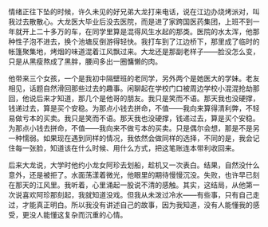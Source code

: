 情绪正往下坠的时候，许久未见的好兄弟大龙打来电话，说在江边办烧烤派对，叫我过去散散心。大龙医大毕业后没去医院，而是进了家跨国医药集团，上班不到一年就开上二十多万的车，在同学里算是混得风生水起的那类。医院的水太浑，他那种性子泡不进去，换个池塘反倒游得轻快。我打车到了江边桥下，那里成了临时的帐篷聚集地，烤烟的味道混着江风飘过来。大龙还是那副老样子——脸没怎么变，只是从黑瘦熬成了黑胖，腰间多出一圈慵懒的肉。

他带来三个女孩，一个是我初中隔壁班的老同学，另外两个是她医大的学妹。老友相见，话题自然滑回那些过去的趣事。闲聊起在学校门口被周边学校小混混抢劫那回，他说后来才知道，那几个是他哥的朋友。我只是笑而不语。那天我也没硬撑，钱递过去，算是买个安稳。为那点小钱去拼命，不值——我向来算得清利弊，不轻易做亏本的买卖。我只是笑而不语。那天我也没硬撑，钱递过去，算是买个安稳。为那点小钱去拼命，不值——我向来不做亏本的买卖。只是偶尔会想，那是不是另一种懦弱。如果现在遇到同样的情况，我依然会做同样的选择，不同的是，我会记住每一张脸，知道该在什么时候、用什么方式，把这笔账连本带利收回来。

后来大龙说，大学时他约小龙女阿珍去划船，趁机又一次表白。结果，自然没什么意外，还是被拒了。水面荡漾着微光，他眼里的期待慢慢沉没。失败，也许早已刻在那天的江风里。我听着，心里涌起一股说不清的感触。其实，这结局，从他第一次说喜欢阿珍那刻起，我就知道没戏。但我从未泼过冷水——有些事，只有自己走过，才能真正明白。所以我没有讲述自己的故事，因为我知道，没有人能懂我的感受，更没人能懂这复杂而沉重的心情。
